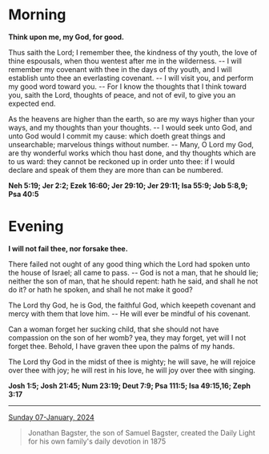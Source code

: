 # Morning

**Think upon me, my God, for good.**
 
Thus saith the Lord; I remember thee, the kindness of thy youth, the love of thine espousals, when thou wentest after me in the wilderness. -- I will remember my covenant with thee in the days of thy youth, and I will establish unto thee an everlasting covenant. -- I will visit you, and perform my good word toward you. -- For I know the thoughts that I think toward you, saith the Lord, thoughts of peace, and not of evil, to give you an expected end.
 
As the heavens are higher than the earth, so are my ways higher than your ways, and my thoughts than your thoughts. -- I would seek unto God, and unto God would I commit my cause: which doeth great things and unsearchable; marvelous things without number. -- Many, O Lord my God, are thy wonderful works which thou hast done, and thy thoughts which are to us ward: they cannot be reckoned up in order unto thee: if I would declare and speak of them they are more than can be numbered.  

**Neh 5:19; Jer 2:2; Ezek 16:60; Jer 29:10; Jer 29:11; Isa 55:9; Job 5:8,9; Psa 40:5**

# Evening

**I will not fail thee, nor forsake thee.**
 
There failed not ought of any good thing which the Lord had spoken unto the house of Israel; all came to pass. -- God is not a man, that he should lie; neither the son of man, that he should repent: hath he said, and shall he not do it? or hath he spoken, and shall he not make it good?
 
The Lord thy God, he is God, the faithful God, which keepeth covenant and mercy with them that love him. -- He will ever be mindful of his covenant.
 
Can a woman forget her sucking child, that she should not have compassion on the son of her womb? yea, they may forget, yet will I not forget thee. Behold, I have graven thee upon the palms of my hands.
 
The Lord thy God in the midst of thee is mighty; he will save, he will rejoice over thee with joy; he will rest in his love, he will joy over thee with singing.  

**Josh 1:5; Josh 21:45; Num 23:19; Deut 7:9; Psa 111:5; Isa 49:15,16; Zeph 3:17**

---

[Sunday 07-January, 2024](https://t.me/s/daily_light)

> Jonathan Bagster, the son of Samuel Bagster, created the Daily Light for his own family's daily devotion in 1875

